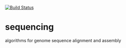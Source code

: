 [![Build Status](https://travis-ci.org/jacobjinkelly/sequencing.svg?branch=master)](https://travis-ci.org/jacobjinkelly/sequencing)
# sequencing
algorithms for genome sequence alignment and assembly
